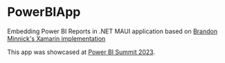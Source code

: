 # PowerBIApp

Embedding Power BI Reports in .NET MAUI application based on [Brandon Minnick's Xamarin implementation](https://github.com/brminnick/PowerBISampleApp)

This app was showcased at [Power BI Summit 2023](https://globalpowerbisummit.com/).
